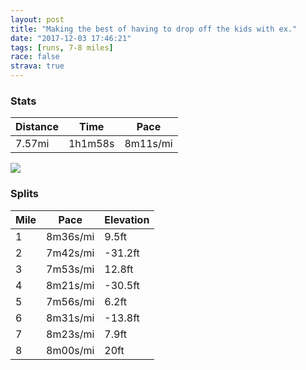 ```yaml
---
layout: post
title: "Making the best of having to drop off the kids with ex."
date: "2017-12-03 17:46:21"
tags: [runs, 7-8 miles]
race: false
strava: true
---
```


### Stats

| Distance | Time | Pace |
|----------|------|------|
|7.57mi|1h1m58s|8m11s/mi|

<img src='https://maps.googleapis.com/maps/api/staticmap?maptype=roadmap&path=enc:o{hwFllcbMoOrDsk@vnAg[tj@EzC}DdKaZbj@oUfi@sX|jAkCjByGvW_`@flBrEw\jCi@`HmXk@a@v@TwAoGue@{Lyp@cHeFbCwFvGAtBoHpCyEbJqDvQyBlAuAvEXrDfHnG[vAnEhJ&key=AIzaSyC1MId7bFpkLXNAaYhBSTb8jLyiSqzbDtM&size=800x800&markers=color:yellow|label:S|40.68296,-73.91447&markers=color:green|label:F|40.73342000000001,-73.98564000000005'>

### Splits

| Mile | Pace | Elevation |
|------|------|-----------|
|1|8m36s/mi|9.5ft|
|2|7m42s/mi|-31.2ft|
|3|7m53s/mi|12.8ft|
|4|8m21s/mi|-30.5ft|
|5|7m56s/mi|6.2ft|
|6|8m31s/mi|-13.8ft|
|7|8m23s/mi|7.9ft|
|8|8m00s/mi|20ft|
